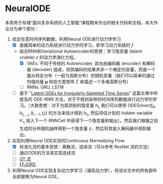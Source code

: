 # NeuralODE

本库用于存储“面向复杂系统的人工智能”课程期末作业的相关代码和文档。本大作业分为单个部分：

1. 给定任意时间序列数据，利用Neural ODE进行动力学学习
    - [x] 直接简单的动力系统进行动力学的学习，即学习动力系统的 $f$ 
    - 结合RNN和Variational Autoencoder的思想：学习隐变量 (latent vriable) $z$ 的动力学演化方程。
        - [x] VAEs: 不同于传统的 Autoencoder, 其也由编码器 (encoder) 和解码器 (decoder) 组成，但其编码的结果并非一个确定的变量，而是一个服从特定分布（一般为高斯分布）的随机变量（我们可以简单的通过均值向量 $\boldsymbol{\mu}$ 和协方差矩阵 $\Sigma$ 来描述一个多维高斯分布）
        - [ ] RNNs: GRU, LSTM
    - [ ] 基于 "[Latent ODEs for Irregularly-Sampled Time Series](https://arxiv.org/abs/1907.03907)" 这篇文章中所提及的 ODE-RNN 方法，对于不规则采样的时间序列数据进行动力学的学习。（大致思想：对于为观测到的隐变量 $h_{t_{i}}$  我们可以使用 $\text{ODESolver}(f_{\theta}, h_{t_{i-1}}, (t_{i-1}, t_{i}))$  的方法来估计得到 $h_{t_{i}}$, 然后将估计到的 hidden variable $h'_{t_i}$ 放入下一个 $\text{RNNCell}$  中获得下一个隐变量和输出）。然后我们根据之前生成的分布随机抽样得到一个隐变量 $z$，然后将其放入解码器中得到输出。
2. 实现利用Neural ODE实现的Continuous Normalizing Flow
    - [x] 标准化流的基本思想：离散流，连续流（可以参考 ResNet 流的方法）
    - [ ] 通过ODE的方法来实现连续流
    - [ ] [OT 流](https://arxiv.org/abs/2006.00104)
    - [ ] [FFJORD](https://arxiv.org/abs/1810.01367)
3. 利用Neural ODE实现复杂动力学学习（涌现动力学），将该论文中的所有部件全部替换为Neural ODE。



